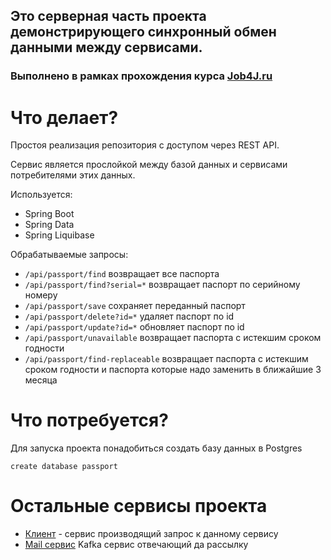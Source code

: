 ## Это серверная часть проекта демонстрирующего синхронный обмен данными между сервисами.
### Выполнено в рамках прохождения курса [Job4J.ru](https://job4j.ru/)
# Что делает?
Простоя реализация репозитория с доступом через REST API.

Сервис является прослойкой между базой данных и сервисами потребителями этих данных.

Используется:
* Spring Boot
* Spring Data
* Spring Liquibase

Обрабатываемые запросы:
* `/api/passport/find` возвращает все паспорта
* `/api/passport/find?serial=*` возвращает паспорт по серийному номеру
* `/api/passport/save` сохраняет переданный паспорт
* `/api/passport/delete?id=*` удаляет паспорт по id
* `/api/passport/update?id=*` обновляет паспорт по id
* `/api/passport/unavailable` возвращает паспорта с истекшим сроком годности
* `/api/passport/find-replaceable` возвращает паспорта с истекшим сроком годности
и паспорта которые надо заменить в ближайшие 3 месяца

# Что потребуется? 
Для запуска проекта понадобиться создать базу данных в Postgres 

`create database passport`

# Остальные сервисы проекта
* [Клиент](https://github.com/QmBo/passport-client) - сервис производящий запрос к данному сервису
* [Mail сервис](https://github.com/QmBo/passport-mail) Kafka сервис отвечающий да рассылку